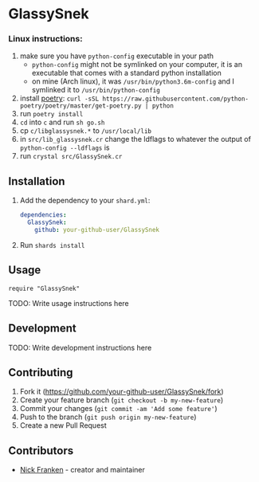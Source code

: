 # GlassySnek

### Linux instructions:

1. make sure you have `python-config` executable in your path
    * `python-config` might not be symlinked on your computer, it is an executable that comes with a standard python installation
    * on mine (Arch linux), it was `/usr/bin/python3.6m-config` and I symlinked it to `/usr/bin/python-config`
2. install [poetry](https://python-poetry.org/): `curl -sSL https://raw.githubusercontent.com/python-poetry/poetry/master/get-poetry.py | python`
3. run `poetry install`
2. `cd` into `c` and run `sh go.sh`
3. cp `c/libglassysnek.*` to `/usr/local/lib`
4. in `src/lib_glassysnek.cr` change the ldflags to whatever the output of `python-config --ldflags` is
5. run `crystal src/GlassySnek.cr`

## Installation

1. Add the dependency to your `shard.yml`:

   ```yaml
   dependencies:
     GlassySnek:
       github: your-github-user/GlassySnek
   ```

2. Run `shards install`

## Usage

```crystal
require "GlassySnek"
```

TODO: Write usage instructions here

## Development

TODO: Write development instructions here

## Contributing

1. Fork it (<https://github.com/your-github-user/GlassySnek/fork>)
2. Create your feature branch (`git checkout -b my-new-feature`)
3. Commit your changes (`git commit -am 'Add some feature'`)
4. Push to the branch (`git push origin my-new-feature`)
5. Create a new Pull Request

## Contributors

- [Nick Franken](https://github.com/your-github-user) - creator and maintainer
